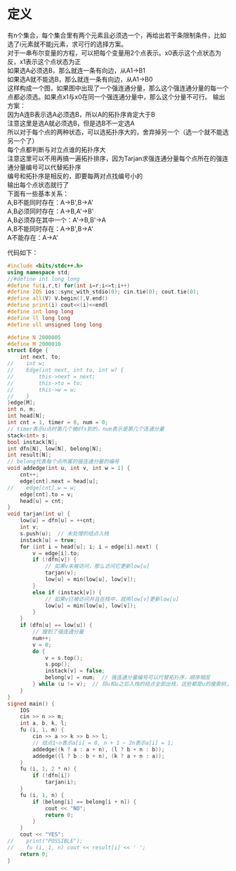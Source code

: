 # 定义   
有n个集合，每个集合里有两个元素且必须选一个，再给出若干条限制条件，比如选了i元素就不能j元素，求可行的选择方案。  
对于一串布尔变量的方程，可以把每个变量用2个点表示。x0表示这个点状态为反，x1表示这个点状态为正  
如果选A必须选B，那么就连一条有向边，从A1->B1  
如果选A就不能选B，那么就连一条有向边，从A1->B0  
这样构成一个图，如果图中出现了一个强连通分量，那么这个强连通分量的每一个点都必须选。如果点x1与x0在同一个强连通分量中，那么这个分量不可行。 
输出方案：  
因为A连B表示选A必须选B，所以A的拓扑序肯定大于B  
注意这里是选A就必须选B，但是选B不一定选A  
所以对于每个点的两种状态，可以选拓扑序大的，舍弃掉另一个（选一个就不能选另一个了）  
每个点都判断与对立点谁的拓扑序大  
注意这里可以不用再搞一遍拓扑排序，因为Tarjan求强连通分量每个点所在的强连通分量编号可以代替拓扑序  
编号和拓扑序是相反的，即要每两对点找编号小的  
输出每个点状态就行了  
下面有一些基本关系：  
A,B不能同时存在：A->B',B->A'  
A,B必须同时存在：A->B,A'->B'  
A,B必须存在其中一个：A'->B,B'->A  
A,B不能同时存在：A->B',B->A'  
A不能存在：A->A'  

代码如下：  
```cpp
#include <bits/stdc++.h>
using namespace std;
//#define int long long
#define fu(i,r,t) for(int i=r;i<=t;i++)
#define IOS ios::sync_with_stdio(0); cin.tie(0); cout.tie(0);
#define all(V) V.begin(),V.end()
#define print(i) cout<<(i)<<endl
#define int long long
#define ll long long
#define ull unsigned long long

#define N 2000005
#define M 2000010
struct Edge {
    int next, to;
//    int w;
//    Edge(int next, int to, int w) {
//        this->next = next;
//        this->to = to;
//        this->w = w;
//    }
}edge[M];
int n, m;
int head[N];
int cnt = 1, timer = 0, num = 0;
// timer表示u点时第几个被dfs到的，num表示是第几个连通分量
stack<int> s;
bool instack[N];
int dfn[N], low[N], belong[N];
int result[N];
// belong代表每个点所属的强连通分量的编号
void addedge(int u, int v, int w = 1) {
    cnt++;
    edge[cnt].next = head[u];
//    edge[cnt].w = w;
    edge[cnt].to = v;
    head[u] = cnt;
}
void tarjan(int u) {
    low[u] = dfn[u] = ++cnt;
    int v;
    s.push(u);  // 未处理的结点入栈
    instack[u] = true;
    for (int i = head[u]; i; i = edge[i].next) {
        v = edge[i].to;
        if (!dfn[v]) {
            // 如果v未被访问，那么访问它更新low[u]
            tarjan(v);
            low[u] = min(low[u], low[v]);
        }
        else if (instack[v]) {
            // 如果v已被访问并且在栈中，就用low[v]更新low[u]
            low[u] = min(low[u], low[v]);
        }
    }
    if (dfn[u] == low[u]) {
        // 搜到了强连通分量
        num++;
        v = 0;
        do {
            v = s.top();
            s.pop();
            instack[v] = false;
            belong[v] = num;  // 强连通分量编号可以代替拓扑序，顺序相反
        } while (u != v);  // 将u和u之后入栈的结点全部出栈，这些都是u的搜索树上的子树，同属于一个强连通分量
    }
}
signed main() {
    IOS
    cin >> n >> m;
    int a, b, k, l;
    fu (i, 1, m) {
        cin >> a >> k >> b >> l;
        // 结点1~n表示a[i] = 0, n + 1 ~ 2n表示a[i] = 1;
        addedge((k ? a : a + n), (l ? b + n : b));
        addedge((l ? b : b + n), (k ? a + n : a));
    }
    fu (i, 1, 2 * n) {
        if (!dfn[i])
            tarjan(i);
    }
    fu (i, 1, n) {
        if (belong[i] == belong[i + n]) {
            cout << "NO";
            return 0;
        }
    }
    cout << "YES";
//    print("POSSIBLE");
//    fu (i, 1, n) cout << result[i] << ' ';
    return 0;
}
```
